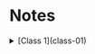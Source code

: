 # Notes

<details markdown="block"><summary><a>[Class 1](class-01)</a></summary>
okay


[Class 2](class-02.md)

[Class 3](class-03.md)

[Class 4](class-04.md)

[Class 5](class-05.md)

[Class 6](class-06.md)

[Class 7](class-07.md)

[Class 8](class-08.md)

[Class 9](class-09.md)

[Class 10](class-10.md)

[Class 11](class-11.md)

[Class 12](class-12.md)

[Class 13](class-13.md)

[Class 14](class-14.md)

